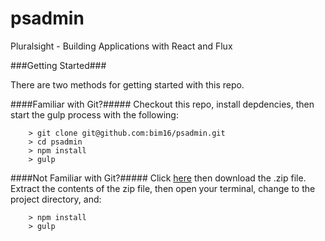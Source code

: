 # psadmin
Pluralsight - Building Applications with React and Flux

###Getting Started###

There are two methods for getting started with this repo.

####Familiar with Git?#####
Checkout this repo, install depdencies, then start the gulp process with the following:

```
	> git clone git@github.com:bim16/psadmin.git
	> cd psadmin
	> npm install
	> gulp
```

####Not Familiar with Git?#####
Click [here](https://github.com/bim16/psadmin/tree/master) then download the .zip file.  Extract the contents of the zip file, then open your terminal, change to the project directory, and:

```
	> npm install
	> gulp
```

